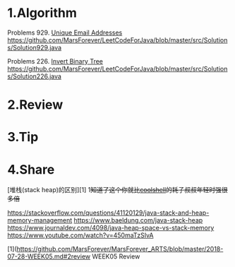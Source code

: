 
# 1.Algorithm

Problems 929. [Unique Email Addresses](https://leetcode.com/problems/unique-email-addresses/)
https://github.com/MarsForever/LeetCodeForJava/blob/master/src/Solutions/Solution929.java

Problems 226. [Invert Binary Tree](hhttps://leetcode.com/problems/invert-binary-tree/)
https://github.com/MarsForever/LeetCodeForJava/blob/master/src/Solutions/Solution226.java


# 2.Review


# 3.Tip


# 4.Share
[堆栈(stack heap)的区别][1] 1~~知道了这个你就比[coolshell](https://coolshell.cn/)的耗子叔叔年轻时强很多倍~~  

https://stackoverflow.com/questions/41120129/java-stack-and-heap-memory-management
https://www.baeldung.com/java-stack-heap
https://www.journaldev.com/4098/java-heap-space-vs-stack-memory
https://www.youtube.com/watch?v=450maTzSIvA


[1](https://github.com/MarsForever/MarsForever_ARTS/blob/master/2018-07-28-WEEK05.md#2review WEEK05 Review